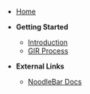 - [Home](/)

- **Getting Started**
  - [Introduction](README.md)
  - [GIR Process](GIR-process.md)

- **External Links**
  - [NoodleBar Docs](../NoodleBar/)
